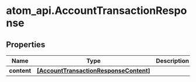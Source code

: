 # atom_api.AccountTransactionResponse

## Properties
Name | Type | Description | Notes
------------ | ------------- | ------------- | -------------
**content** | [**[AccountTransactionResponseContent]**](AccountTransactionResponseContent.md) |  | [optional] 


